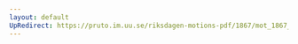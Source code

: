 ```yaml
---
layout: default
UpRedirect: https://pruto.im.uu.se/riksdagen-motions-pdf/1867/mot_1867__ak__97/mot_1867__ak__97-004.pdf
---
```

